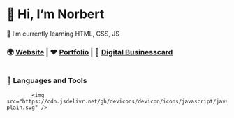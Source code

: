 # 👋 Hi, I’m Norbert
🌱 I’m currently learning HTML, CSS, JS

### 🌍 <a href="https://red-cat.hu">Website</a> | ❤️ <a href="https://red-cat.hu/portfolio">Portfolio</a> | 🪪 <a href="https://id.red-cat.hu/nn/">Digital Businesscard</a>


<a href="https://red-cat.hu"><img src="https://red-cat.hu/img/logo.webp" alt=""></a>

### 🤖 Languages and Tools

            <img src="https://cdn.jsdelivr.net/gh/devicons/devicon/icons/javascript/javascript-plain.svg" />
          
